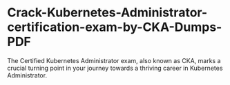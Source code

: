 # Crack-Kubernetes-Administrator-certification-exam-by-CKA-Dumps-PDF
The Certified Kubernetes Administrator exam, also known as CKA, marks a crucial turning point in your journey towards a thriving career in Kubernetes Administrator.
